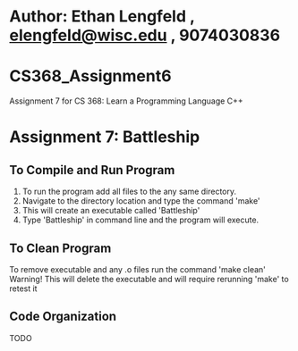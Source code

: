 # Author: Ethan Lengfeld , elengfeld@wisc.edu , 9074030836
# CS368_Assignment6
Assignment 7 for CS 368: Learn a Programming Language C++

# Assignment 7: Battleship

## To Compile and Run Program
1. To run the program add all files to the any same directory.
2. Navigate to the directory location and type the command 'make'
3. This will create an executable called 'Battleship'
4. Type 'Battleship' in command line and the program will execute.

## To Clean Program
To remove executable and any .o files run the command 'make clean' 
Warning! This will delete the executable and will require rerunning 'make' to retest it

## Code Organization
TODO